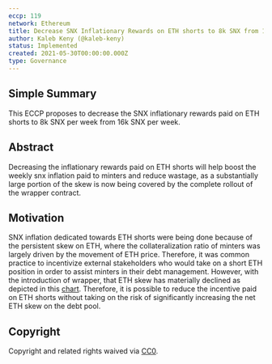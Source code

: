 ```yaml
---
eccp: 119
network: Ethereum
title: Decrease SNX Inflationary Rewards on ETH shorts to 8k SNX from 16k SNX
author: Kaleb Keny (@kaleb-keny)
status: Implemented
created: 2021-05-30T00:00:00.000Z
type: Governance
---
```


<!--You can leave these HTML comments in your merged ECCP and delete the visible duplicate text guides, they will not appear and may be helpful to refer to if you edit it again. This is the suggested template for new ECCPs. Note that an ECCP number will be assigned by an editor. When opening a pull request to submit your ECCP, please use an abbreviated title in the filename, `eccp-draft_title_abbrev.md`. The title should be 44 characters or less.-->

## Simple Summary

<!--"If you can't explain it simply, you don't understand it well enough." Provide a simplified and layman-accessible explanation of the ECCP.-->

This ECCP proposes to decrease the SNX inflationary rewards paid on ETH shorts to 8k SNX per week from 16k SNX per week.

## Abstract

<!--A short (~200 word) description of the variable change proposed.-->

Decreasing the inflationary rewards paid on ETH shorts will help boost the weekly snx inflation paid to minters and reduce wastage, as a substantially large portion of the skew is now being covered by the complete rollout of the wrapper contract.

## Motivation

<!--The motivation is critical for ECCPs that want to update variables within Elysian. It should clearly explain why the existing variable is not incentive aligned. ECCP submissions without sufficient motivation may be rejected outright.-->

SNX inflation dedicated towards ETH shorts were being done because of the persistent skew on ETH, where the collateralization ratio of minters was largely driven by the movement of ETH price. Therefore, it was common practice to incentivize external stakeholders who would take on a short ETH position in order to assist minters in their debt management. However, with the introduction of wrapper, that ETH skew has materially declined as depicted in this [chart](https://ibb.co/jMTq0V1). Therefore, it is possible to reduce the incentive paid on ETH shorts without taking on the risk of significantly increasing the net ETH skew on the debt pool.

## Copyright

Copyright and related rights waived via [CC0](https://creativecommons.org/publicdomain/zero/1.0/).
